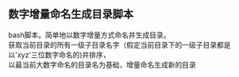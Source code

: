 ## 数字增量命名生成目录脚本
bash脚本。简单地以数字增量方式命名并生成目录。<br>
获取当前目录的所有一级子目录名字（假定当前目录下的一级子目录都是以'xyz'三位数字命名的)并排序，<br>
以最当前大数字命名的目录名为基础，增量命名生成新的目录